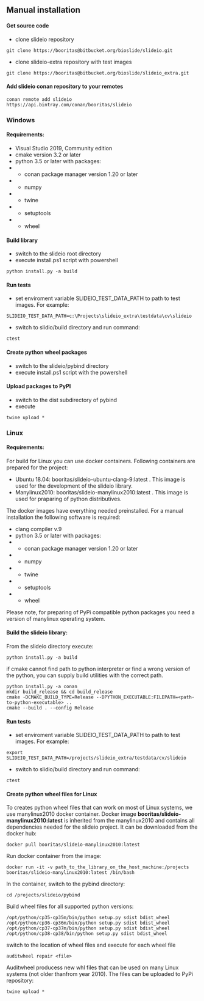 ## Manual installation
#### Get source code
- clone slideio repository
```
git clone https://booritas@bitbucket.org/bioslide/slideio.git
```
- clone slideio-extra repository with test images
```
git clone https://booritas@bitbucket.org/bioslide/slideio_extra.git
```
#### Add slideio conan repository to your remotes
```
conan remote add slideio https://api.bintray.com/conan/booritas/slideio
```
### Windows
#### Requirements:
- Visual Studio 2019, Community edition
- cmake version 3.2 or later
- python 3.5 or later with packages:
- - conan package manager version 1.20 or later
- - numpy
- - twine
- - setuptools
- - wheel
#### Build library
- switch to the slideio root directory
- execute install.ps1 script with powershell
```
python install.py -a build 
```
#### Run tests
- set enviroment variable SLIDEIO_TEST_DATA_PATH to path to test images. For example:
```
SLIDEIO_TEST_DATA_PATH=c:\Projects\slideio_extra\testdata\cv\slideio
```
- switch to slidio/build directory and run command:
```
ctest
```

#### Create python wheel packages
- switch to the slideio/pybind directory
- execute install.ps1 script with the powershell
#### Upload packages to PyPI
- switch to the dist subdirectory of pybind
- execute
```
twine upload *
```

### Linux
#### Requirements:
For build for Linux you can use docker containers. Following containers are prepared for the project:
- Ubuntu 18.04: booritas/slideio-ubuntu-clang-9:latest . This image is used for the development of the slideio library.
- Manylinux2010: booritas/slideio-manylinux2010:latest . This image is used for praparing of python distributives.
 
The docker images have everything needed preinstalled.
For a manual installation the following software is required:
- clang compiler v.9
- python 3.5 or later with packages:
- - conan package manager version 1.20 or later
- - numpy
- - twine
- - setuptools
- - wheel

Please note, for preparing of PyPi compatible python packages you need a version of manylinux operating system. 
#### Build the slideio library:
From the slideio directory execute:
```
python install.py -a build
```
if cmake cannot find path to python interpreter or find a wrong version of the python, you can supply build utilities with the correct path.
```
python install.py -a conan
mkdir build_release && cd build_release
cmake -DCMAKE_BUILD_TYPE=Release --DPYTHON_EXECUTABLE:FILEPATH=<path-to-python-executable> ..
cmake --build . --config Release
``` 
#### Run tests
- set enviroment variable SLIDEIO_TEST_DATA_PATH to path to test images. For example:
```
export SLIDEIO_TEST_DATA_PATH=/projects/slideio_extra/testdata/cv/slideio
```
- switch to slidio/build directory and run command:
```
ctest
```
#### Create python wheel files for Linux
To creates python wheel files that can work on most of Linux systems, we use manylinux2010 docker container. Docker image **booritas/slideio-manylinux2010:latest** is inherited from the manylinux2010 and contains all dependencies needed for the slideio project. It can be downloaded from the docker hub:
```
docker pull booritas/slideio-manylinux2010:latest
```
Run docker container from the image:
```
docker run -it -v path_to_the_library_on_the_host_machine:/projects  booritas/slideio-manylinux2010:latest /bin/bash
```
In the container, switch to the pybind directory:
```
cd /projects/slideio/pybind
```
Build wheel files for all supported python versions:
```
/opt/python/cp35-cp35m/bin/python setup.py sdist bdist_wheel
/opt/python/cp36-cp36m/bin/python setup.py sdist bdist_wheel
/opt/python/cp37-cp37m/bin/python setup.py sdist bdist_wheel
/opt/python/cp38-cp38/bin/python setup.py sdist bdist_wheel
```
switch to the location of wheel files and execute for each wheel file
```
auditwheel repair <file>
```
Auditwheel producess new whl files that can be used on many Linux systems (not older thanfrom year 2010). The files can be uploaded to PyPi repository:
```
twine upload *
```
